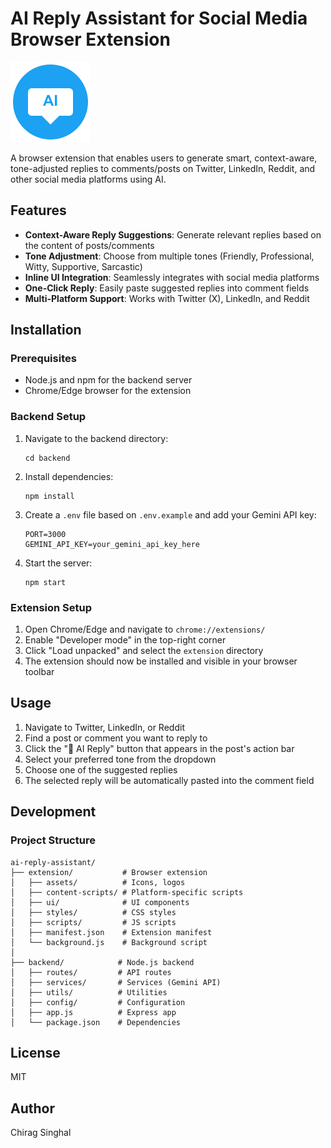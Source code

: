 # AI Reply Assistant for Social Media Browser Extension

![AI Reply Assistant Logo](extension/assets/icon128.png)

A browser extension that enables users to generate smart, context-aware, tone-adjusted replies to comments/posts on Twitter, LinkedIn, Reddit, and other social media platforms using AI.

## Features

-   **Context-Aware Reply Suggestions**: Generate relevant replies based on the content of posts/comments
-   **Tone Adjustment**: Choose from multiple tones (Friendly, Professional, Witty, Supportive, Sarcastic)
-   **Inline UI Integration**: Seamlessly integrates with social media platforms
-   **One-Click Reply**: Easily paste suggested replies into comment fields
-   **Multi-Platform Support**: Works with Twitter (X), LinkedIn, and Reddit

## Installation

### Prerequisites

-   Node.js and npm for the backend server
-   Chrome/Edge browser for the extension

### Backend Setup

1. Navigate to the backend directory:

    ```
    cd backend
    ```

2. Install dependencies:

    ```
    npm install
    ```

3. Create a `.env` file based on `.env.example` and add your Gemini API key:

    ```
    PORT=3000
    GEMINI_API_KEY=your_gemini_api_key_here
    ```

4. Start the server:
    ```
    npm start
    ```

### Extension Setup

1. Open Chrome/Edge and navigate to `chrome://extensions/`
2. Enable "Developer mode" in the top-right corner
3. Click "Load unpacked" and select the `extension` directory
4. The extension should now be installed and visible in your browser toolbar

## Usage

1. Navigate to Twitter, LinkedIn, or Reddit
2. Find a post or comment you want to reply to
3. Click the "💬 AI Reply" button that appears in the post's action bar
4. Select your preferred tone from the dropdown
5. Choose one of the suggested replies
6. The selected reply will be automatically pasted into the comment field

## Development

### Project Structure

```
ai-reply-assistant/
├── extension/           # Browser extension
│   ├── assets/          # Icons, logos
│   ├── content-scripts/ # Platform-specific scripts
│   ├── ui/              # UI components
│   ├── styles/          # CSS styles
│   ├── scripts/         # JS scripts
│   ├── manifest.json    # Extension manifest
│   └── background.js    # Background script
│
├── backend/            # Node.js backend
│   ├── routes/         # API routes
│   ├── services/       # Services (Gemini API)
│   ├── utils/          # Utilities
│   ├── config/         # Configuration
│   ├── app.js          # Express app
│   └── package.json    # Dependencies
```

## License

MIT

## Author

Chirag Singhal
